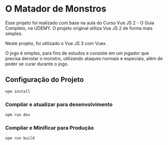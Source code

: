 # O Matador de Monstros

Esse projeto foi realizado com base na aula do Curso Vue JS 2 - O Guia Completo, na UDEMY. O projeto original utiliza Vue JS 2 de forma mais simples.

Neste projeto, foi utilizado o Vue JS 3 com Vuex.

O jogo é simples, para fins de estudos e consiste em um jogador que precisa derrotar o monstro, utilizando ataques normais e especiais, além de poder se curar durante o jogo.

## Configuração do Projeto

```sh
npm install
```

### Compilar e atualizar para desenvolvimento

```sh
npm run dev
```

### Compilar e Minificar para Produção

```sh
npm run build
```